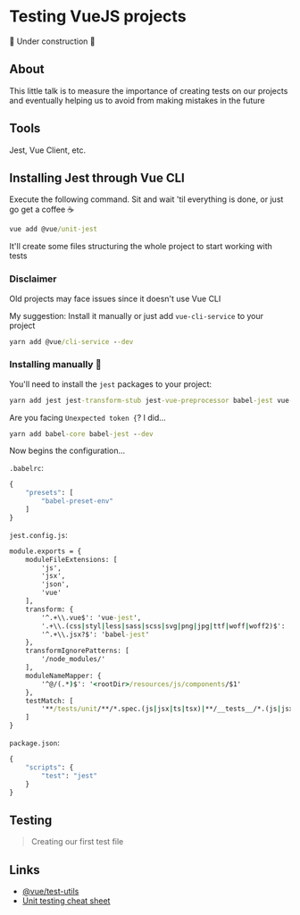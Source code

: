 # Testing VueJS projects

:construction: Under construction :construction:

## About

This little talk is to measure the importance of creating tests on our projects and eventually helping us to avoid from making mistakes in the future

## Tools

Jest, Vue Client, etc.

## Installing Jest through Vue CLI

Execute the following command. Sit and wait 'til everything is done, or just go get a coffee :coffee:

```cmd
vue add @vue/unit-jest
```

It'll create some files structuring the whole project to start working with tests

### Disclaimer

Old projects may face issues since it doesn't use Vue CLI

My suggestion: Install it manually or just add `vue-cli-service` to your project

```cmd
yarn add @vue/cli-service --dev
```

### Installing manually :muscle:

You'll need to install the `jest` packages to your project:

```cmd
yarn add jest jest-transform-stub jest-vue-preprocessor babel-jest vue-jest @vue/test-utils --dev
```

Are you facing `Unexpected token {`? I did...

```cmd
yarn add babel-core babel-jest --dev
```

Now begins the configuration...

`.babelrc`:

```cmd
{
    "presets": [
        "babel-preset-env"
    ]
}
```

`jest.config.js`:

```cmd
module.exports = {
    moduleFileExtensions: [
        'js',
        'jsx',
        'json',
        'vue'
    ],
    transform: {
        '^.+\\.vue$': 'vue-jest',
        '.+\\.(css|styl|less|sass|scss|svg|png|jpg|ttf|woff|woff2)$': 'jest-transform-stub',
        '^.+\\.jsx?$': 'babel-jest'
    },
    transformIgnorePatterns: [
        '/node_modules/'
    ],
    moduleNameMapper: {
        '^@/(.*)$': '<rootDir>/resources/js/components/$1'
    },
    testMatch: [
        '**/tests/unit/**/*.spec.(js|jsx|ts|tsx)|**/__tests__/*.(js|jsx|ts|tsx)'
    ]
}
```

`package.json`:

```cmd
{
    "scripts": {
        "test": "jest"
    }
}
```

## Testing

> Creating our first test file

## Links

- [@vue/test-utils](https://vue-test-utils.vuejs.org)
- [Unit testing cheat sheet](https://github.com/dekadentno/vue-unit-testing-cheat-sheet)
